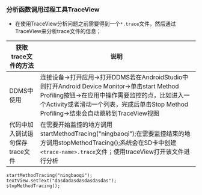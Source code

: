 ### 分析函数调用过程工具TraceView
+ 在使用TraceView分析问题之前需要得到一个`*.trace`文件，然后通过TraceView来分析trace文件的信息；

|获取trace文件的方法|说明|
|------|------|
|DDMS中使用|连接设备->打开应用->打开DDMS若在AndroidStudio中则打开Android Device Monitor->单击start Method Profiling按钮->在应用中操作需要监控的点，比如进入一个Activity或者滑动一个列表，完成后单击Stop Method Profiling->结束会自动跳转到TraceView视图|
|代码中加入调试语句保存trace文件|在需要开始监控的地方调用startMethodTracing("ningbaoqi");在需要监控结束的地方调用stopMethodTracing();系统会在SD卡中创建`<trace-name>.trace`文件；使用traceView打开该文件进行分析|

```
startMethodTracing("ningbaoqi");
textView.setText("dasdadasdasdasdasdas");
stopMethodTracing();
```
